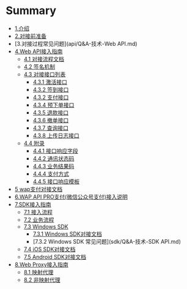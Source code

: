# Summary
* [1.介绍](README.md)
* [2.对接前准备](business.md)
* [3.对接过程常见问题](api/Q&A-技术-Web API.md)
* [4.Web API接入指南](api/README.md)
    * [4.1 对接流程文档](api/apiflow.md)
    * [4.2 签名机制](api/sign.md)
    * [4.3 对接接口列表]()
       * [4.3.1 激活接口](api/interface/activate.md)
       * [4.3.2 签到接口](api/interface/checkin.md)
       * [4.3.2 支付接口](api/interface/pay.md)
       * [4.3.4 预下单接口](api/interface/precreate.md)
       * [4.3.5 退款接口](api/interface/refund.md)
       * [4.3.6 撤单接口](api/interface/revoke&cancel.md)
       * [4.3.7 查询接口](api/interface/query.md)
       * [4.3.8 上传日志接口](api/interface/uploadLog.md)
    * [4.4 附录]() 
       * [4.4.1 接口响应字段](api/annex/responseParams.md)
       * [4.4.2 通讯状态码](api/annex/responseCode.md)
       * [4.4.3 业务结果码](api/annex/resultCode.md)
       * [4.4.4 支付方式](api/annex/payway.md)
       * [4.4.5 接口响应模板](api/annex/responseExample.md)
* [5 wap支付对接文档](api/wap.md)     
* [6.WAP API PRO支付(微信公众号支付)接入说明](api/wap2.md)
* [7.SDK接入指南](sdk/README.md)
    * [7.1 接入流程](sdk/flow.md)
    * [7.2 业务流程](sdk/business.md)
    * [7.3 Windows SDK]()
       * [7.3.1 Windows SDK对接文档](sdk/windows.md)
       * [7.3.2 Windows SDK 常见问题](sdk/Q&A-技术-SDK API.md)
    * [7.4 iOS SDK对接文档](sdk/ios.md)
    * [7.5 Android SDK对接文档](sdk/android.md)  
* [8.Web Proxy接入指南](proxy/README.md)
    * [8.1 映射代理](proxy/webproxy-auto.md)
    * [8.2 非映射代理](proxy/webproxy.md)
    
    
   

